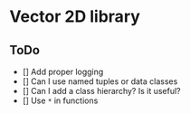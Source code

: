 # Vector 2D library


## ToDo

+ [] Add proper logging
+ [] Can I use named tuples or data classes
+ [] Can I add a class hierarchy? Is it useful?
+ [] Use `*` in functions